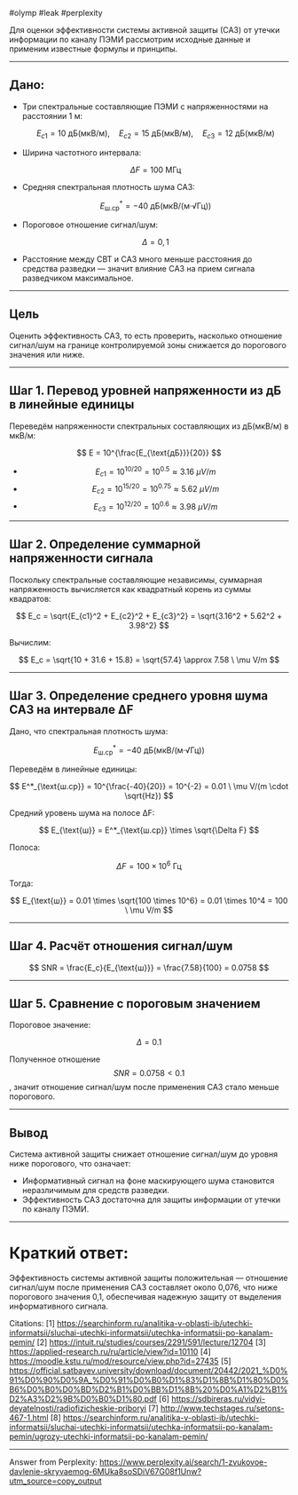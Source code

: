 #olymp #leak #perplexity

Для оценки эффективности системы активной защиты (САЗ) от утечки информации по каналу ПЭМИ рассмотрим исходные данные и применим известные формулы и принципы.

---

## Дано:

- Три спектральные составляющие ПЭМИ с напряженностями на расстоянии 1 м:

  $$
  E_{c1} = 10 \text{ дБ(мкВ/м)}, \quad E_{c2} = 15 \text{ дБ(мкВ/м)}, \quad E_{c3} = 12 \text{ дБ(мкВ/м)}
  $$

- Ширина частотного интервала:

  $$
  \Delta F = 100 \text{ МГц}
  $$

- Средняя спектральная плотность шума САЗ:

  $$
  E^*_{\text{ш.ср}} = -40 \text{ дБ(мкВ/(м·√Гц))}
  $$

- Пороговое отношение сигнал/шум:

  $$
  \Delta = 0{,}1
  $$

- Расстояние между СВТ и САЗ много меньше расстояния до средства разведки — значит влияние САЗ на прием сигнала разведчиком максимальное.

---

## Цель

Оценить эффективность САЗ, то есть проверить, насколько отношение сигнал/шум на границе контролируемой зоны снижается до порогового значения или ниже.

---

## Шаг 1. Перевод уровней напряженности из дБ в линейные единицы

Переведём напряженности спектральных составляющих из дБ(мкВ/м) в мкВ/м:

$$
E = 10^{\frac{E_{\text{дБ}}}{20}}
$$

- $$ E_{c1} = 10^{10/20} = 10^{0.5} \approx 3.16 \ \mu V/m $$
- $$ E_{c2} = 10^{15/20} = 10^{0.75} \approx 5.62 \ \mu V/m $$
- $$ E_{c3} = 10^{12/20} = 10^{0.6} \approx 3.98 \ \mu V/m $$

---

## Шаг 2. Определение суммарной напряженности сигнала

Поскольку спектральные составляющие независимы, суммарная напряженность вычисляется как квадратный корень из суммы квадратов:

$$
E_c = \sqrt{E_{c1}^2 + E_{c2}^2 + E_{c3}^2} = \sqrt{3.16^2 + 5.62^2 + 3.98^2}
$$

Вычислим:

$$
E_c = \sqrt{10 + 31.6 + 15.8} = \sqrt{57.4} \approx 7.58 \ \mu V/m
$$

---

## Шаг 3. Определение среднего уровня шума САЗ на интервале ΔF

Дано, что спектральная плотность шума:

$$
E^*_{\text{ш.ср}} = -40 \text{ дБ(мкВ/(м·√Гц))}
$$

Переведём в линейные единицы:

$$
E^*_{\text{ш.ср}} = 10^{\frac{-40}{20}} = 10^{-2} = 0.01 \ \mu V/(m \cdot \sqrt{Hz})
$$

Средний уровень шума на полосе ΔF:

$$
E_{\text{ш}} = E^*_{\text{ш.ср}} \times \sqrt{\Delta F}
$$

Полоса:

$$
\Delta F = 100 \times 10^6 \text{ Гц}
$$

Тогда:

$$
E_{\text{ш}} = 0.01 \times \sqrt{100 \times 10^6} = 0.01 \times 10^4 = 100 \ \mu V/m
$$

---

## Шаг 4. Расчёт отношения сигнал/шум

$$
SNR = \frac{E_c}{E_{\text{ш}}} = \frac{7.58}{100} = 0.0758
$$

---

## Шаг 5. Сравнение с пороговым значением

Пороговое значение:

$$
\Delta = 0.1
$$

Полученное отношение $$ SNR = 0.0758 < 0.1 $$, значит отношение сигнал/шум после применения САЗ стало меньше порогового.

---

## Вывод

Система активной защиты снижает отношение сигнал/шум до уровня ниже порогового, что означает:

- Информативный сигнал на фоне маскирующего шума становится неразличимым для средств разведки.
- Эффективность САЗ достаточна для защиты информации от утечки по каналу ПЭМИ.

---

# Краткий ответ:

Эффективность системы активной защиты положительная — отношение сигнал/шум после применения САЗ составляет около 0,076, что ниже порогового значения 0,1, обеспечивая надежную защиту от выделения информативного сигнала.

Citations:
[1] https://searchinform.ru/analitika-v-oblasti-ib/utechki-informatsii/sluchai-utechki-informatsii/utechka-informatsii-po-kanalam-pemin/
[2] https://intuit.ru/studies/courses/2291/591/lecture/12704
[3] https://applied-research.ru/ru/article/view?id=10110
[4] https://moodle.kstu.ru/mod/resource/view.php?id=27435
[5] https://official.satbayev.university/download/document/20442/2021_%D0%91%D0%90%D0%9A_%D0%91%D0%B0%D1%83%D1%8B%D1%80%D0%B6%D0%B0%D0%BD%D2%B1%D0%BB%D1%8B%20%D0%A1%D2%B1%D2%A3%D2%9B%D0%B0%D1%80.pdf
[6] https://sdbireras.ru/vidyi-deyatelnosti/radiofizicheskie-priboryi
[7] http://www.techstages.ru/setons-467-1.html
[8] https://searchinform.ru/analitika-v-oblasti-ib/utechki-informatsii/sluchai-utechki-informatsii/utechka-informatsii-po-kanalam-pemin/ugrozy-utechki-informatsii-po-kanalam-pemin/

---
Answer from Perplexity: https://www.perplexity.ai/search/1-zvukovoe-davlenie-skryvaemog-6MUka8soSDiV67G08f1Unw?utm_source=copy_output